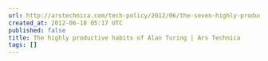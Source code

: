 ```yaml
---
url: http://arstechnica.com/tech-policy/2012/06/the-seven-highly-productive-habits-of-alan-turing/
created_at: 2012-06-18 05:17 UTC
published: false
title: The highly productive habits of Alan Turing | Ars Technica
tags: []
---
```



